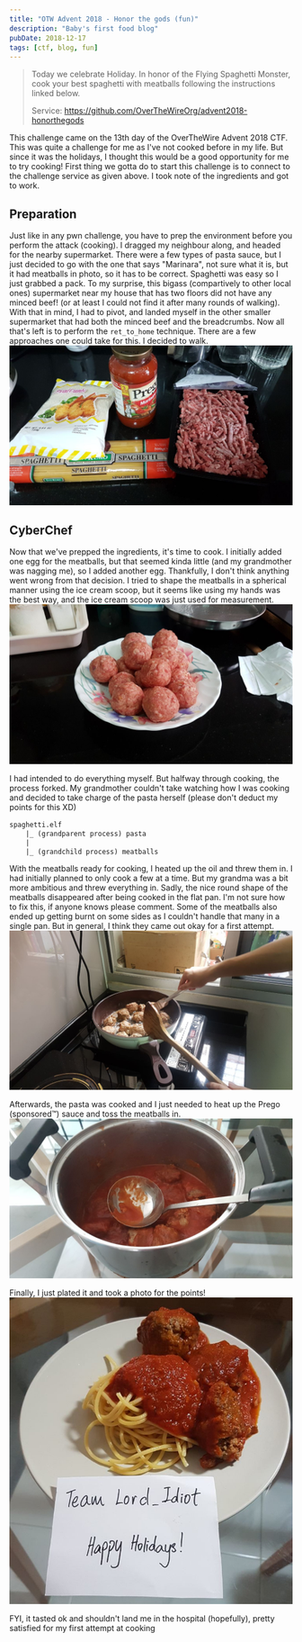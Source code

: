 ```yaml
---
title: "OTW Advent 2018 - Honor the gods (fun)"
description: "Baby's first food blog"
pubDate: 2018-12-17
tags: [ctf, blog, fun]
---
```


> Today we celebrate Holiday. In honor of the Flying Spaghetti Monster, cook your best spaghetti with meatballs following the instructions linked below.
>
> Service: https://github.com/OverTheWireOrg/advent2018-honorthegods

This challenge came on the 13th day of the OverTheWire Advent 2018 CTF. This was quite a challenge for me as I've not cooked before in my life. But since it was the holidays, I thought this would be a good opportunity for me to try cooking! First thing we gotta do to start this challenge is to connect to the challenge service as given above. I took note of the ingredients and got to work.

## Preparation
Just like in any pwn challenge, you have to prep the environment before you perform the attack (cooking). I dragged my neighbour along, and headed for the nearby supermarket. There were a few types of pasta sauce, but I just decided to go with the one that says "Marinara", not sure what it is, but it had meatballs in photo, so it has to be correct. Spaghetti was easy so I just grabbed a pack. To my surprise, this bigass (compartively to other local ones) supermarket near my house that has two floors did not have any minced beef! (or at least I could not find it after many rounds of walking). With that in mind, I had to pivot, and landed myself in the other smaller supermarket that had both the minced beef and the breadcrumbs. Now all that's left is to perform the `ret_to_home` technique. There are a few approaches one could take for this. I decided to walk.
![ingredients][ingredients]


## CyberChef
Now that we've prepped the ingredients, it's time to cook. I initially added one egg for the meatballs, but that seemed kinda little (and my grandmother was nagging me), so I added another egg. Thankfully, I don't think anything went wrong from that decision. I tried to shape the meatballs in a spherical manner using the ice cream scoop, but it seems like using my hands was the best way, and the ice cream scoop was just used for measurement.
![ballo][ballo]

I had intended to do everything myself. But halfway through cooking, the process forked. My grandmother couldn't take watching how I was cooking and decided to take charge of the pasta herself (please don't deduct my points for this XD)
```
spaghetti.elf
	|_ (grandparent process) pasta 
	|
	|_ (grandchild process) meatballs
```
With the meatballs ready for cooking, I heated up the oil and threw them in. I had initially planned to only cook a few at a time. But my grandma was a bit more ambitious and threw everything in. Sadly, the nice round shape of the meatballs disappeared after being cooked in the flat pan. I'm not sure how to fix this, if anyone knows please comment. Some of the meatballs also ended up getting burnt on some sides as I couldn't handle that many in a single pan. But in general, I think they came out okay for a first attempt.
![asdf][asdf]

Afterwards, the pasta was cooked and I just needed to heat up the Prego (sponsored™) sauce and toss the meatballs in.
![fdsa][fdsa]

Finally, I just plated it and took a photo for the points!
![gib_points][gib_points]

FYI, it tasted ok and shouldn't land me in the hospital (hopefully), pretty satisfied for my first attempt at cooking


[ingredients]:/ctf/otwadvent18/ingredients.jpeg
[ballo]:/ctf/otwadvent18/ballo.jpeg
[asdf]:/ctf/otwadvent18/asdf.jpeg
[fdsa]:/ctf/otwadvent18/fdsa.jpeg
[gib_points]:/ctf/otwadvent18/gib_points.jpeg
